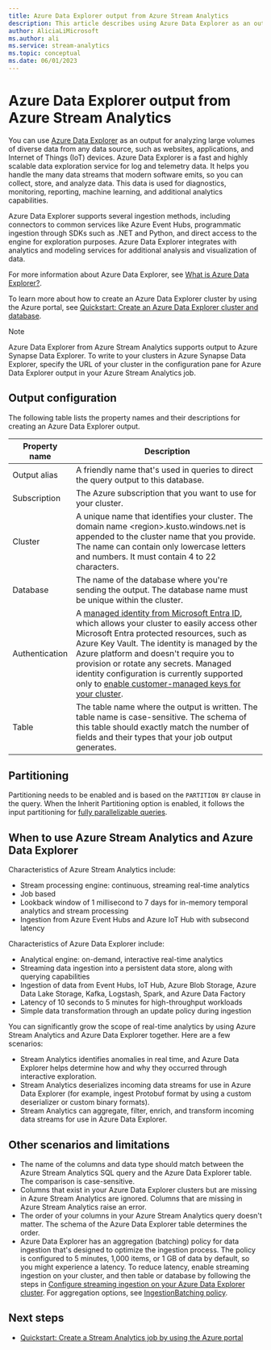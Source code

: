 ```yaml
---
title: Azure Data Explorer output from Azure Stream Analytics
description: This article describes using Azure Data Explorer as an output for Azure Stream Analytics.
author: AliciaLiMicrosoft 
ms.author: ali 
ms.service: stream-analytics
ms.topic: conceptual
ms.date: 06/01/2023
---
```


# Azure Data Explorer output from Azure Stream Analytics

You can use [Azure Data Explorer](https://azure.microsoft.com/services/data-explorer/) as an output for analyzing large volumes of diverse data from any data source, such as websites, applications, and Internet of Things (IoT) devices. Azure Data Explorer is a fast and highly scalable data exploration service for log and telemetry data. It helps you handle the many data streams that modern software emits, so you can collect, store, and analyze data. This data is used for diagnostics, monitoring, reporting, machine learning, and additional analytics capabilities.

Azure Data Explorer supports several ingestion methods, including connectors to common services like Azure Event Hubs, programmatic ingestion through SDKs such as .NET and Python, and direct access to the engine for exploration purposes. Azure Data Explorer integrates with analytics and modeling services for additional analysis and visualization of data.

For more information about Azure Data Explorer, see [What is Azure Data Explorer?](/azure/data-explorer/data-explorer-overview/).

To learn more about how to create an Azure Data Explorer cluster by using the Azure portal, see [Quickstart: Create an Azure Data Explorer cluster and database](/azure/data-explorer/create-cluster-database-portal/).

> [!NOTE]
> Azure Data Explorer from Azure Stream Analytics supports output to Azure Synapse Data Explorer. To write to your clusters in Azure Synapse Data Explorer, specify the URL of your cluster in the configuration pane for Azure Data Explorer output in your Azure Stream Analytics job.

## Output configuration

The following table lists the property names and their descriptions for creating an Azure Data Explorer output.

| Property name | Description |
| --- | --- |
| Output alias |A friendly name that's used in queries to direct the query output to this database. |
| Subscription | The Azure subscription that you want to use for your cluster. |
| Cluster | A unique name that identifies your cluster. The domain name \<region\>.kusto.windows.net is appended to the cluster name that you provide. The name can contain only lowercase letters and numbers. It must contain 4 to 22 characters. |
| Database | The name of the database where you're sending the output. The database name must be unique within the cluster. |
| Authentication | A [managed identity from Microsoft Entra ID](../active-directory/managed-identities-azure-resources/overview.md), which allows your cluster to easily access other Microsoft Entra protected resources, such as Azure Key Vault. The identity is managed by the Azure platform and doesn't require you to provision or rotate any secrets. Managed identity configuration is currently supported only to [enable customer-managed keys for your cluster](/azure/data-explorer/security#customer-managed-keys-with-azure-key-vault/). |
| Table | The table name where the output is written. The table name is case-sensitive. The schema of this table should exactly match the number of fields and their types that your job output generates. |

## Partitioning

Partitioning needs to be enabled and is based on the `PARTITION BY` clause in the query. When the Inherit Partitioning option is enabled, it follows the input partitioning for [fully parallelizable queries](stream-analytics-scale-jobs.md).

## When to use Azure Stream Analytics and Azure Data Explorer

Characteristics of Azure Stream Analytics include:

* Stream processing engine: continuous, streaming real-time analytics
* Job based
* Lookback window of 1 millisecond to 7 days for in-memory temporal analytics and stream processing
* Ingestion from Azure Event Hubs and Azure IoT Hub with subsecond latency

Characteristics of Azure Data Explorer include:

* Analytical engine: on-demand, interactive real-time analytics
* Streaming data ingestion into a persistent data store, along with querying capabilities
* Ingestion of data from Event Hubs, IoT Hub, Azure Blob Storage, Azure Data Lake Storage, Kafka, Logstash, Spark, and Azure Data Factory
* Latency of 10 seconds to 5 minutes for high-throughput workloads
* Simple data transformation through an update policy during ingestion

You can significantly grow the scope of real-time analytics by using Azure Stream Analytics and Azure Data Explorer together. Here are a few scenarios:

* Stream Analytics identifies anomalies in real time, and Azure Data Explorer helps determine how and why they occurred through interactive exploration.
* Stream Analytics deserializes incoming data streams for use in Azure Data Explorer (for example, ingest Protobuf format by using a custom deserializer or custom binary formats).
* Stream Analytics can aggregate, filter, enrich, and transform incoming data streams for use in Azure Data Explorer.

## Other scenarios and limitations

* The name of the columns and data type should match between the Azure Stream Analytics SQL query and the Azure Data Explorer table. The comparison is case-sensitive.
* Columns that exist in your Azure Data Explorer clusters but are missing in Azure Stream Analytics are ignored. Columns that are missing in Azure Stream Analytics raise an error.
* The order of your columns in your Azure Stream Analytics query doesn't matter. The schema of the Azure Data Explorer table determines the order.
* Azure Data Explorer has an aggregation (batching) policy for data ingestion that's designed to optimize the ingestion process. The policy is configured to 5 minutes, 1,000 items, or 1 GB of data by default, so you might experience a latency. To reduce latency, enable streaming ingestion on your cluster, and then table or database by following the steps in [Configure streaming ingestion on your Azure Data Explorer cluster](/azure/data-explorer/ingest-data-streaming). For aggregation options, see [IngestionBatching policy](/azure/data-explorer/kusto/management/batchingpolicy).

## Next steps

* [Quickstart: Create a Stream Analytics job by using the Azure portal](stream-analytics-quick-create-portal.md)
